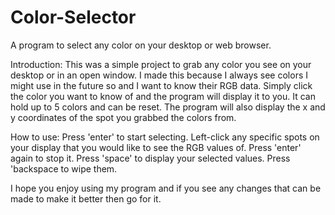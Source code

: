 # Color-Selector
A program to select any color on your desktop or web browser.

Introduction:
This was a simple project to grab any color you see on your desktop or in an open window. I made this because I always see colors I might use in the future so and I want to know their RGB data. Simply click the color you want to know of and the program will display it to you. It can hold up to 5 colors and can be reset. The program will also display the x and y coordinates of the spot you grabbed the colors from.

How to use:
Press 'enter' to start selecting.
Left-click any specific spots on your display that you would like to see the RGB values of.
Press 'enter' again to stop it.
Press 'space' to display your selected values.
Press 'backspace to wipe them.

I hope you enjoy using my program and if you see any changes that can be made to make it better then go for it.
